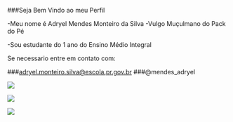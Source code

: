 ###Seja Bem Vindo ao meu Perfil

-Meu nome é Adryel Mendes Monteiro da Silva
-Vulgo Muçulmano do Pack do Pé

-Sou estudante do 1 ano do Ensino Médio Integral

Se necessario entre em contato com:

###adryel.monteiro.silva@escola.pr.gov.br
###@mendes_adryel

![](https://pm1.aminoapps.com/7786/11e1ab5bf5e40a2cbbea43a4b478fd06bd4ce766r1-714-732v2_00.jpg)

![](https://i.ytimg.com/vi/RdHVCIuwQvE/hqdefault.jpg?sqp=-oaymwEmCOADEOgC8quKqQMa8AEB-AHeA4AC6gKKAgwIABABGGUgUihSMA8=&rs=AOn4CLBNEeoU1Ig2q27C9ZMdtAbqxXmTHA)

![](https://img.ifunny.co/images/3c2ec91cfb845c20816b6eaab01ed0b74f69a497974259252b2b7db2a64e394a_1.jpg)
